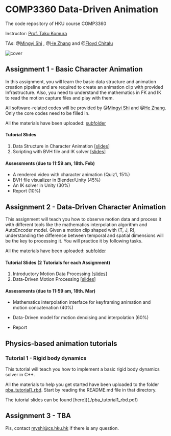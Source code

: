 # COMP3360 Data-Driven Animation
The code repository of HKU course COMP3360

Instructor: [Prof. Taku Komura](https://www.cs.hku.hk/index.php/people/academic-staff/taku)

TAs: @[Mingyi Shi](https://rubbly.cn) , @[He Zhang](https://cghezhang.github.io) and @[Floyd Chitalu](https://github.com/chitalu)

![cover](https://user-images.githubusercontent.com/7709951/150430601-470046fb-7370-48cb-8ee5-af8765b6f064.png)

## Assignment 1 - Basic Character Animation

In this assignment, you will learn the basic data structure and animation creation pipeline and are required to create an animation clip with provided Infrastructure. Also, you need to understand the mathematics in FK and IK to read the motion capture files and play with them.

All software-related codes will be provided by @[Mingyi Shi](https://rubbly.cn) and @[He Zhang](https://cghezhang.github.io). Only the core codes need to be filled in.

All the materials have been uploaded: [subfolder](./assignment_1)

#### Tutorial Slides

1. Data Structure in Character Animation [[slides](./tutorial1_data_structure.pdf)]
2. Scripting with BVH file and IK solver [[slides](./tutorial2_scripting.pdf)]

#### Assessments (due to 11:59 am, 18th. Feb)

* A rendered video with character animation (Quiz1, 15%)
* BVH file visualizer in Blender/Unity (45%)
* An IK solver in Unity (30%)
* Report (10%)



## Assignment 2 - Data-Driven Character Animation

This assignment will teach you how to observe motion data and process it with different tools like the mathematics interpolation algorithm and AutoEncoder model. Given a motion clip shaped with (T, J, R), understanding the difference between temporal and spatial dimensions will be the key to processing it. You will practice it by following tasks.

All the materials have been uploaded: [subfolder](./assignment_2)

#### Tutorial Slides (2 Tutorials for each Assignment)

1. Introductory Motion Data Processing [[slides](../tutorial3_motion_processing.pdf)]
2. Data-Driven Motion Processing [[slides](../tutorial4_data_driven_motion_processing.pdf)]

#### Assessments (due to 11:59 am, 18th. Mar)

- Mathematics interpolation interface for keyframing animation and motion concatenation (40%)

- Data-Driven model for motion denoising and interpolation (60%)

- Report

## Physics-based animation tutorials

### Tutorial 1 - Rigid body dynamics

This tutorial will teach you how to implement a basic rigid body dynamics solver in C++. 

All the materials to help you get started have been uploaded to the folder [pba_tutorial1_rbd](./pba_tutorial1_rbd). Start by reading the README.md file in that directory.

The tutorial slides can be found [here])(./pba_tutorial1_rbd.pdf) 

## Assignment 3 - TBA






Pls, contact myshi@cs.hku.hk if there is any question.
